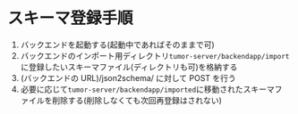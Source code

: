 # スキーマ登録手順

1. バックエンドを起動する(起動中であればそのままで可)
2. バックエンドのインポート用ディレクトリ`tumor-server/backendapp/import`に登録したいスキーマファイル(ディレクトリも可)を格納する
3. (バックエンドの URL)/json2schema/ に対して POST を行う
4. 必要に応じて`tumor-server/backendapp/imported`に移動されたスキーマファイルを削除する(削除しなくても次回再登録はされない)
